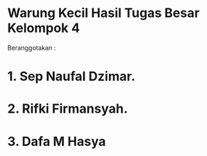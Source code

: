 # Warung Kecil Hasil Tugas Besar Kelompok 4

Beranggotakan :

# 1. Sep Naufal Dzimar.
# 2. Rifki Firmansyah.
# 3. Dafa M Hasya
